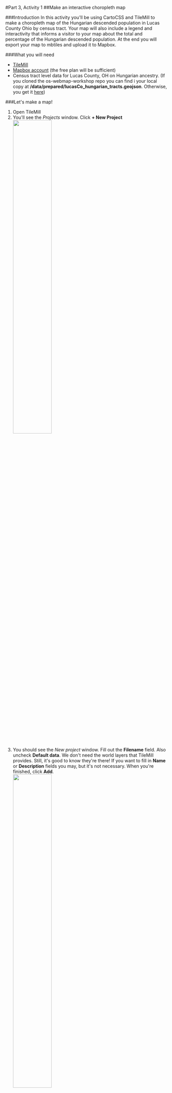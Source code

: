 #Part 3, Activity 1
##Make an interactive choropleth map

###Introduction
In this activity you'll be using CartoCSS and TileMill to make a choropleth map of the Hungarian descended population in Lucas County Ohio by census tract. Your map will also include a legend and interactivity that informs a visitor to your map about the total and percentage of the Hungarian descended population. At the end you will export your map to mbtiles and upload it to Mapbox.

###What you will need
- [TileMill](https://www.mapbox.com/tilemill/)
- [Mapbox account](https://www.mapbox.com/signup/) (the free plan will be sufficient)
- Census tract level data for Lucas County, OH on Hungarian ancestry. (If you cloned the os-webmap-workshop repo you can find i your local copy at **/data/prepared/lucasCo_hungarian_tracts.geojson**. Otherwise, you get it [here](https://raw.githubusercontent.com/maptastik/os-webmap-workshop/gh-pages/data/prepared/lucasCo_hungarian_tracts.geojson))

###Let's make a map!
1. Open TileMill
2. You'll see the *Projects* window. Click  **+ New Project**<br /><img src="https://maptastik.github.com/os-webmap-workshop/images/tm-projects1.png" width=50% />
3. You should see the *New project* window. Fill out the **Filename** field. Also uncheck **Default data**. We don't need the world layers that TileMill provides. Still, it's good to know they're there! If you want to fill in **Name** or **Description** fields you may, but it's not necessary. When you're finished, click **Add**.<br /><img src="https://maptastik.github.com/os-webmap-workshop/images/tm-projects2.png" width=50% />
4. In the *Projects* window, select the project you just made.
5. TileMill will open up your project. It has by default added a light blue background to your project. That's not a layer of data! It's just a style for the space you'll be putting your data into!<br /><img src="https://maptastik.github.com/os-webmap-workshop/images/tm-map1.png" width=50% />
6. Go ahead and just delete the default CartoCSS:<br/>`Map {
  background-color: #b8dee6;
}`
7. You should see a gridded background. That means you have no actual background anymore. That's good! It will allow us to eventually add our map on top of other maps.
8. Let's add our data. In the bottom-left corner of your window you should see a vertical stack of four buttons. Each one opens up a lot of TileMill's functionality, but we're most concerned with getting our data into TileMill. As such, click the bottom-most button.<br /><img src="https://maptastik.github.com/os-webmap-workshop/images/tm-map2.PNG" width=10%/>
9. This will open up a little *Layers* window. Since we haven't added anything to our project, there aren't any layers shown. Let's change that! Click **+ Add Layer** <br /><img src="https://maptastik.github.com/os-webmap-workshop/images/tm-map3.PNG" width=100% />
10. You should see the *Add Layer* window. Fill in the **ID** field with a short name for the layer. You can name it whatever you want, but it's helpful to name your layer something that describes what it is. (I opted for *tracts*). Select lucasCo&#95;hungarian&#95;tracts.geojson dataset wherever you have it saved. Leave everything else as it is and click **Save &amp; Style**<br /><img src="https://maptastik.github.com/os-webmap-workshop/images/tm-map4.PNG" width=100% />
11. Alright! You've loaded in your data. You'll see some default cartoCSS for our tracts layers has been loaded into the style.mss pane on the right. Also note that in the bottom-left in the *Layers* window, we now have our tracts layer listed. You may initially not be able to the actual map of our tracts. In the *Layers* window, to the right of #tracts is a magnifying glass icon. Click that and the view will zoom to our tracts<br /><img src="https://maptastik.github.com/os-webmap-workshop/images/tm-map5.png" width=100% />
12. Let's take a look at the data? What are we going to map? In the *Layers* window, to the right of #tracts is a table icon. Click it and you should see the attribute table of the tracts data. We've got too attribute fields that were joined from ACS Census data. **t_hung** is total population in the tract claiming Hungarian ancestry. **p_hung** is the percentage of the population in the tract that claims Hungarian ancestry. Because we're making a choropleth map, it's best to use normalized data. We'll be working with the **p_hung** field for this map<br /><img src="https://maptastik.github.com/os-webmap-workshop/images/tm-map6.png" width=100% />
